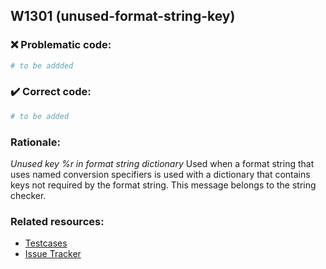 ## W1301 (unused-format-string-key)

### :x: Problematic code:

```python
# to be addded
```

### :heavy_check_mark: Correct code:

```python
# to be added
```

### Rationale:

 *Unused key %r in format string dictionary*
  Used when a format string that uses named conversion specifiers is used with
  a dictionary that contains keys not required by the format string. This
  message belongs to the string checker.



### Related resources:

- [Testcases](#)
- [Issue Tracker](https://github.com/PyCQA/pylint/issues?q=is%3Aissue+%22unused-format-string-key%22+OR+%22W1301%22)
